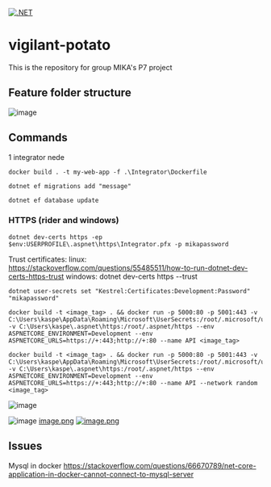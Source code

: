 [![.NET](https://github.com/Team-MIKA/vigilant-potato/actions/workflows/dotnet.yml/badge.svg?branch=dotnet-mariadb)](https://github.com/Team-MIKA/vigilant-potato/actions/workflows/dotnet.yml)
# vigilant-potato
This is the repository for group MIKA's P7 project

## Feature folder structure
![image](https://user-images.githubusercontent.com/44102455/142428474-daa7da0e-b008-4b97-b96c-959aac18b2d7.png)


## Commands
1 integrator nede
```
docker build . -t my-web-app -f .\Integrator\Dockerfile
```

```
dotnet ef migrations add "message"
```

```
dotnet ef database update
```

### HTTPS (rider and windows)
```
dotnet dev-certs https -ep $env:USERPROFILE\.aspnet\https\Integrator.pfx -p mikapassword
```
Trust certificates:
linux: https://stackoverflow.com/questions/55485511/how-to-run-dotnet-dev-certs-https-trust
windows: dotnet dev-certs https --trust


```
dotnet user-secrets set "Kestrel:Certificates:Development:Password" "mikapassword"
```

```
docker build -t <image_tag> . && docker run -p 5000:80 -p 5001:443 -v C:\Users\kaspe\AppData\Roaming\Microsoft\UserSecrets:/root/.microsoft/usersecrets -v C:\Users\kaspe\.aspnet\https:/root/.aspnet/https --env ASPNETCORE_ENVIRONMENT=Development --env ASPNETCORE_URLS=https://+:443;http://+:80 --name API <image_tag> 
```

```
docker build -t <image_tag> . && docker run -p 5000:80 -p 5001:443 -v C:\Users\kaspe\AppData\Roaming\Microsoft\UserSecrets:/root/.microsoft/usersecrets -v C:\Users\kaspe\.aspnet\https:/root/.aspnet/https --env ASPNETCORE_ENVIRONMENT=Development --env ASPNETCORE_URLS=https://+:443;http://+:80 --name API --network random <image_tag> 
```
![image](https://user-images.githubusercontent.com/44102455/142661062-d48d503e-3904-41ef-b85a-43b1be444120.png)

![image](https://i.postimg.cc/fWVwTPvr/image.png)
[image.png](https://postimg.cc/0rqgVcFY)
[![image.png](https://i.postimg.cc/fWVwTPvr/image.png)](https://postimg.cc/0rqgVcFY)

## Issues
Mysql in docker
https://stackoverflow.com/questions/66670789/net-core-application-in-docker-cannot-connect-to-mysql-server
